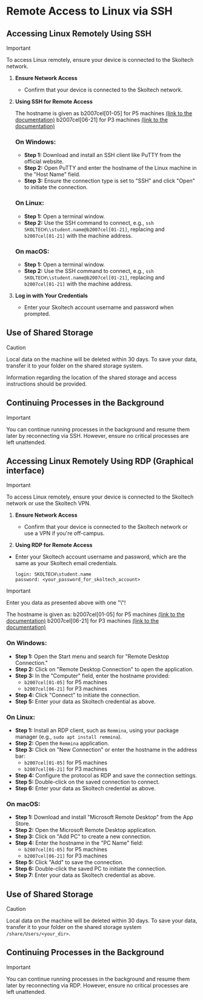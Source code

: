 # Remote Access to Linux via SSH

## Accessing Linux Remotely Using SSH

> [!IMPORTANT]
> To access Linux remotely, ensure your device is connected to the Skoltech network.

1. **Ensure Network Access**
   - Confirm that your device is connected to the Skoltech network.

2. **Using SSH for Remote Access**

   The hostname is given as
   b2007cel[01-05] for P5 machines [(link to the documentation)](https://sci.skoltech.ru/eng_class/software_and_infrastructure)
   b2007cel[06-21] for P3 machines [(link to the documentation)](https://sci.skoltech.ru/eng_class/software_and_infrastructure)

   ### On Windows:
   - **Step 1:** Download and install an SSH client like PuTTY from the official website.
   - **Step 2:** Open PuTTY and enter the hostname of the Linux machine in the "Host Name" field.
   - **Step 3:** Ensure the connection type is set to "SSH" and click "Open" to initiate the connection.

   ### On Linux:
   - **Step 1:** Open a terminal window.
   - **Step 2:** Use the SSH command to connect, e.g., `ssh SKOLTECH\\student.name@b2007cel[01-21]`, replacing and `b2007cel[01-21]` with the machine address.

   ### On macOS:
   - **Step 1:** Open a terminal window.
   - **Step 2:** Use the SSH command to connect, e.g., `ssh SKOLTECH\\student.name@b2007cel[01-21]`, replacing and `b2007cel[01-21]` with the machine address.


3. **Log in with Your Credentials**
   - Enter your Skoltech account username and password when prompted.


## Use of Shared Storage

> [!CAUTION]
> Local data on the machine will be deleted within 30 days. To save your data, transfer it to your folder on the shared storage system.

   Information regarding the location of the shared storage and access instructions should be provided.

## Continuing Processes in the Background

> [!IMPORTANT]
> You can continue running processes in the background and resume them later by reconnecting via SSH. However, ensure no critical processes are left unattended.


## Accessing Linux Remotely Using RDP (Graphical interface)

> [!IMPORTANT]
> To access Linux remotely, ensure your device is connected to the Skoltech network or use the Skoltech VPN.

1. **Ensure Network Access**
   - Confirm that your device is connected to the Skoltech network or use a VPN if you're off-campus.

2. **Using RDP for Remote Access**

 - Enter your Skoltech account username and password, which are the same as your Skoltech email credentials.

   ```
   login: SKOLTECH\student.name
   password: <your_password_for_skoltech_account>
   ```

> [!IMPORTANT]
> Enter you data as presented above with one "\\"!

The hostname is given as:
   b2007cel[01-05] for P5 machines [(link to the documentation)](https://sci.skoltech.ru/eng_class/software_and_infrastructure)
   b2007cel[06-21] for P3 machines [(link to the documentation)](https://sci.skoltech.ru/eng_class/software_and_infrastructure)

   ### On Windows:
   - **Step 1:** Open the Start menu and search for "Remote Desktop Connection."
   - **Step 2:** Click on "Remote Desktop Connection" to open the application.
   - **Step 3:** In the "Computer" field, enter the hostname provided:
     - `b2007cel[01-05]` for P5 machines
     - `b2007cel[06-21]` for P3 machines
   - **Step 4:** Click "Connect" to initiate the connection.
   - **Step 5:** Enter your data as Skoltech credential as above.

   ### On Linux:
   - **Step 1:** Install an RDP client, such as `Remmina`, using your package manager (e.g., `sudo apt install remmina`).
   - **Step 2:** Open the `Remmina` application.
   - **Step 3:** Click on "New Connection" or enter the hostname in the address bar:
     - `b2007cel[01-05]` for P5 machines
     - `b2007cel[06-21]` for P3 machines
   - **Step 4:** Configure the protocol as RDP and save the connection settings.
   - **Step 5:** Double-click on the saved connection to connect.
   - **Step 6:** Enter your data as Skoltech credential as above.

   ### On macOS:
   - **Step 1:** Download and install "Microsoft Remote Desktop" from the App Store.
   - **Step 2:** Open the Microsoft Remote Desktop application.
   - **Step 3:** Click on "Add PC" to create a new connection.
   - **Step 4:** Enter the hostname in the "PC Name" field:
     - `b2007cel[01-05]` for P5 machines
     - `b2007cel[06-21]` for P3 machines
   - **Step 5:** Click "Add" to save the connection.
   - **Step 6:** Double-click the saved PC to initiate the connection.
   - **Step 7:** Enter your data as Skoltech credential as above.

## Use of Shared Storage

> [!CAUTION]
> Local data on the machine will be deleted within 30 days. To save your data, transfer it to your folder on the shared storage system `/share/Users/<your_dir>`.

## Continuing Processes in the Background

> [!IMPORTANT]
> You can continue running processes in the background and resume them later by reconnecting via RDP. However, ensure no critical processes are left unattended.
